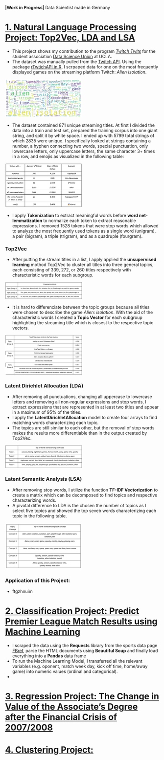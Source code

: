 **|Work in Progress|**
Data Scientist made in Germany

# [1. Natural Language Processing Project: Top2Vec, LDA and LSA]()

* This project shows my contribution to the program [*Twitch Twits*](https://medium.com/@ucladsu/analyzing-gaming-trends-with-stream-titles-and-viewer-statistics-4a6bc17385e5) for the student association [Data Science Union](https://www.datascienceunion.com/) at UCLA.
* The dataset was manually pulled from the [Twitch API](https://dev.twitch.tv/docs/api/). Using the package [rTwtichAPI in R](https://github.com/Freguglia/rTwitchAPI/blob/master/README.md), I scrpaped data for one on the most frequently displayed games on the streaming platform Twitch: *Alien Isolation*.
<img src="https://github.com/PaulKuhz/Paul_Schumacher/blob/main/images/cloud.png" width=50% height=50%>

* The dataset contained 871 unique streaming titles. At first I divided the data into a train and test set, prepared the training corpus into one giant string, and split it by white space. I ended up with 5799 total strings of which 2835 were unique. I specifically looked at strings containing a number, a hyphen connecting two words, special punctuation, only lowercase letters, only uppercase letters, the same character 3+ times in a row, and emojis as visualized in the following table:

<img src="https://github.com/PaulKuhz/Paul_Schumacher/blob/main/images/specia.png" width=50% height=50%>

* I apply **Tokenization** to extract meaningful words before **word net-lemmatization** to normalize each token to extract reasonable expressions. I removed 1528 tokens that were stop words which allowed to analyze the most frequently used tokens as a single word (unigram), a pair (bigram), a triple (trigram), and as a quadruple (fourgram).

### Top2Vec
* After putting the stream titles in a list, I apply applied the **unsupervised learning** mothod Top2Vec to cluster all titles into three general topics, each consisting of 339, 272, or 260 titles respectively with characteristic words for each subgroup.
<img src="https://github.com/PaulKuhz/Paul_Schumacher/blob/main/images/topvec.png" width=50% height=50%>

* It is hard to differenciate between the topic groups because all titles were chosen to describe the game *Alien: isolation*. With the aid of the characteristic words I created a **Topic Vector** for each subgroup highlighting the streaming title which is closest to the respective topic vectors.
<img src="https://github.com/PaulKuhz/Paul_Schumacher/blob/main/images/insta.png" width=50% height=50%>

### Latent Dirichlet Allocation (LDA)
 * After removing all punctuations, changing all uppercase to lowercase letters and removing all non-regular expressions and stop words, I extract expressions that are represented in at least two titles and appear in a maximum of 95% of the titles.
* I apply the **LatentDirichletAllocation** model to create four arrays to find matching words characterizing each topic.
* The topics are still similar to each other, but the removal of stop words makes the results more differentiable than in the output created by Top2Vec.
<img src="https://github.com/PaulKuhz/Paul_Schumacher/blob/main/images/lda.png" width=50% height=50%>

### Latent Semantic Analysis (LSA)
* After removing stop words, I utilize the function **TF-IDF Vectorization** to create a matrix which can be decomposed to find topics and respective characterizing words.
* A pivotal difference to LDA is the chosen the number of topics as I select five topics and showed the top seveb words characterizing each topic in the following table.
<img src="https://github.com/PaulKuhz/Paul_Schumacher/blob/main/images/thirdpic.png" width=50% height=50%>

### Application of this Project:
* ftgzhnuim


# [2. Classification Project: Predict Premier League Match Results using Machine Learning]()
* I scraped the data using the **Requests** library from the sports data page [FBref](https://fbref.com/en/), parse the HTML documents using **Beautiful Soup** and finally load everything into a **Pandas** data frame
* To run the Machine Learning Model, I transferred all the relevant variables (e.g. oponent, match week day, kick off time, home/away game) into numeric values (ordinal and categorical).
*




# [3. Regression Project: The Change in Value of the Associate’s Degree after the Financial Crisis of 2007/2008]()

 



# [4. Clustering Project:]()
